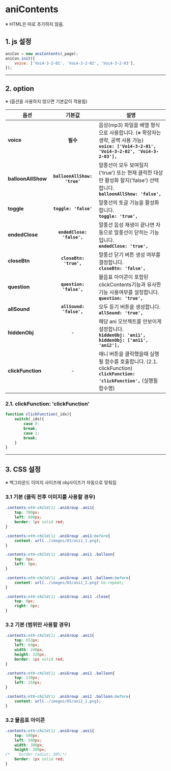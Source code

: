 # aniContents

※ HTML은 따로 추가하지 않음.


## 1. js 설정
```javascript
aniCon = new aniContents(_page);
aniCon.init({
    voice: ['Voi4-3-2-01', 'Voi4-3-2-02', 'Voi4-3-2-03'],
});
```

***

## 2. option
※ (옵션을 사용하지 않으면 기본값이 적용됨)

|옵션|기본값|설명|
|---|:---:|---|
|**voice**|**필수**|음성(mp3) 파일을 배열 형식으로 사용합니다. (※ 확장자는 생략, 공백 사용 가능)<br>**`voice: ['Voi4-3-2-01', 'Voi4-3-2-02', 'Voi4-3-2-03'],`**|
|**balloonAllShow**|**`balloonAllShow: 'true'`**|말풍선이 모두 보여질지('true') 또는 현재 클릭한 대상만 활성화 할지('false') 선택합니다.<br>**`balloonAllShow: 'false',`**|
|**toggle**|**`toggle: 'false'`**|말풍선의 토글 기능을 활성화 합니다.<br>**`toggle: 'true',`**|
|**endedClose**|**`endedClose: 'false',`**|말풍선 음성 재생이 끝나면 자동으로 말풍선이 닫히는 기능입니다.<br>**`endedClose: 'true',`**|
|**closeBtn**|**`closeBtn: 'true',`**|말풍선 닫기 버튼 생성 여부를 결정합니다.<br>**`closeBtn: 'false',`**|
|**question**|**`question: 'false',`**|물음표 아이콘이 포함된 clickContents기능과 유사한 기능 사용여부를 설정합니다.<br>**`question: 'true',`**|
|**allSound**|**`allSound: 'false',`**|모두 듣기 버튼을 생성합니다.<br>**`allSound: 'true',`**|
|**hiddenObj**|-|해당 ani 오브젝트를 안보이게 설정합니다.<br>**`hiddenObj: 'ani1',`** **`hiddenObj: ['ani1', 'ani2'],`**|
|**clickFunction**|-|애니 버튼을 클릭했을때 실행될 함수를 호출합니다. (2.1. clickFunction)<br>**`clickFunction: 'clickFunction',`** (실행될 함수명)|

### 2.1. clickFunction: 'clickFunction'
```javascript
function clickFunction(_idx){
    switch(_idx){
        case 0:
        break;
        case 1:
        break;
    }
}
```

***

## 3. CSS 설정
※ 백그라운드 이미지 사이즈에 obj사이즈가 자동으로 맞춰짐

### 3.1 기본 (클릭 전후 이미지를 사용할 경우)
```css
.contents:nth-child(1) .aniGroup .ani1{
    top: 700px;
    left: 600px;
    border: 1px solid red;
}

.contents:nth-child(1) .aniGroup .ani1:before{
    content: url(../images/03/ani1_1.png);
}

.contents:nth-child(1) .aniGroup .ani1 .balloon{
    top: 0px;
    left: 0px;
}

.contents:nth-child(1) .aniGroup .ani1 .balloon:before{
    content: url(../images/03/ani1_2.png) no-repeat;
}

.contents:nth-child(1) .aniGroup .ani1 .close{
    top: 0px;
    right: 0px;
}
```

### 3.2 기본 (범위만 사용할 경우)
```css
.contents:nth-child(1) .aniGroup .ani1{
    top: 653px;
    left: 69px;
    width: 240px;
    height: 320px;
    border: 1px solid red;
}

.contents:nth-child(1) .aniGroup .ani1 .balloon{
    top: 130px;
    left: 250px;
}

.contents:nth-child(1) .aniGroup .ani1 .balloon:before{
    content: url(../images/05/ani2_1.png);
}
```

### 3.2 물음표 아이콘
```css
.contents:nth-child(1) .aniGroup .ani1{
    top: 500px;
    left: 500px;
    width: 300px;
    height: 200px;
/*    border-radius: 30%;*/
    border: 1px solid red;
}
```










